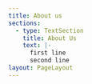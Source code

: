 ```yaml
---
title: About us
sections:
  - type: TextSection
    title: About Us
    text: |-
      first line
      second line
layout: PageLayout
---
```


